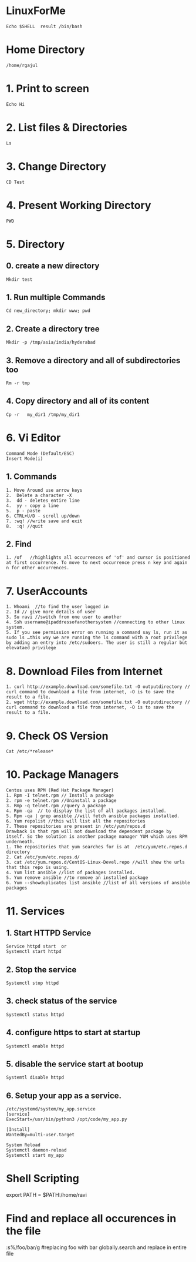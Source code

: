 # LinuxForMe
    Echo $SHELL  result /bin/bash

# Home Directory
    /home/rgajul 

# 1. Print to screen
    Echo Hi

# 2. List files & Directories
    Ls
# 3. Change Directory
    CD Test

# 4. Present Working Directory
    PWD
# 5. Directory
## 0. create a new directory
    Mkdir test

## 1. Run multiple Commands
    Cd new_directory; mkdir www; pwd

## 2. Create a directory tree
    Mkdir -p /tmp/asia/india/hyderabad

## 3. Remove a directory and all of subdirectories too
    Rm -r tmp

## 4. Copy directory and all of its content
    Cp -r   my_dir1 /tmp/my_dir1
#  6. Vi Editor
    Command Mode (Default/ESC)
    Insert Mode(i)
## 1. Commands
	1. Move Around use arrow keys
	2.  Delete a character -X
	3.  dd - deletes entire line
	4.  yy - copy a line 
	5.  p - paste
	6. CTRL+U/D - scroll up/down
	7. :wq! //write save and exit
	8.  :q! //quit
## 2. Find
	1. /of   //highlights all occurrences of 'of' and cursor is positioned at first occurrence. To move to next occurrence press n key and again n for other occurrences.
# 7. UserAccounts
	1. Whoami  //to find the user logged in
	2. Id // give more details of user
	3. Su ravi //switch from one user to another 
	4. Ssh username@ipaddressofanothersystem //connecting to other linux system.
	5. If you see permission error on running a command say ls, run it as sudo ls …this way we are running the ls command with a root privilege by adding an entry into /etc/sudoers. The user is still a regular but elevataed privilege
# 8. Download Files from Internet
	1. curl http://example.download.com/somefile.txt -O outputdirectory // curl command to download a file from internet, -O is to save the result to a file.
	2. wget http://example.download.com/somefile.txt -O outputdirectory // curl command to download a file from internet, -O is to save the result to a file.
# 9. Check OS Version
	Cat /etc/*release*
# 10. Package Managers
    Centos uses RPM (Red Hat Package Manager)
    1. Rpm -I telnet.rpm // Install a package
    2. rpm -e telnet.rpm //Uninstall a package
  	3. Rmp -q telnet.rpm //query a package
    4. Rpm -qa  // to display the list of all packages installed.
    5. Rpm -qa | grep ansible //will fetch ansible packages installed.
    6. Yum repolist //this will list all the repositories
    7. These repositories are present in /etc/yum/repos.d
    Drawback is that rpm will not download the dependent package by itself. So the solution is another package manager YUM which uses RPM underneath.
	1. The repositories that yum searches for is at  /etc/yum/etc.repos.d directory
	2. Cat /etc/yum/etc.repos.d/
	3. cat /etc/yum.repos.d/CentOS-Linux-Devel.repo //will show the urls that this repo is using.
	4. Yum list ansible //list of packages installed.
	5. Yum remove ansible //to remove an installed package
	6. Yum --showduplicates list ansible //list of all versions of ansible packages
# 11. Services
## 1. Start HTTPD Service 
    Service httpd start  or 
    Systemctl start httpd
## 2. Stop the service
    Systemctl stop httpd 
## 3. check status of the service
    Systemctl status httpd
## 4. configure https to start at startup
    Systemctl enable httpd
## 5. disable the service start at bootup
    Systemtl disable httpd
## 6. Setup your app as a service.
    /etc/systemd/system/my_app.service
    [service]
    ExecStart=/usr/bin/python3 /opt/code/my_app.py

    [Install]
    WantedBy=multi-user.target

    System Reload
    Systemctl daemon-reload
    Systemctl start my_app
 
 # Shell Scripting
 export PATH = $PATH:/home/ravi
# Find and replace all occurences in the file
:s%/foo/bar/g  #replacing foo with bar globally.search and replace in entire file
